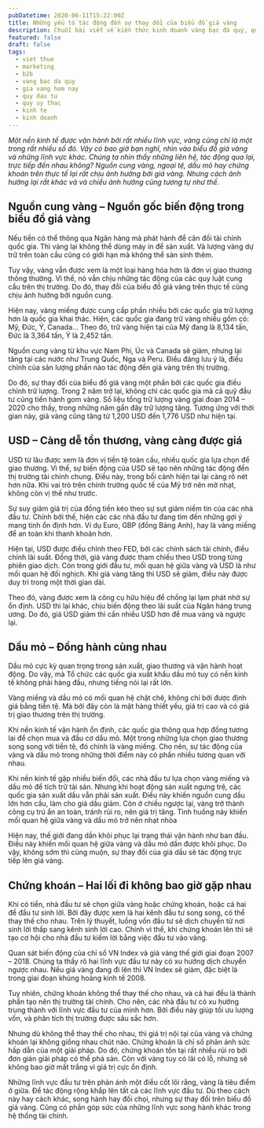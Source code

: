 ```yaml
---
pubDatetime: 2020-06-11T15:22:00Z
title: Những yếu tố tác động đến sự thay đổi của biểu đồ giá vàng
description: Chuỗi bài viết về kiến thức kinh doanh vàng bạc đá quý, quỹ ủy thác đầu tư do nhavantuonglai chia sẻ sẽ cung cấp những kiến thức hữu ích, giúp các nhà đầu tư biết nên bắt đầu thế nào để khởi nghiệp hiệu quả.
featured: false
draft: false
tags:
  - viet thue
  - marketing
  - b2b
  - vang bac da quy
  - gia vang hom nay
  - quy dau tu
  - quy uy thac
  - kinh te
  - kinh doanh
---
```


‍_Một nền kinh tế được vận hành bởi rất nhiều lĩnh vực, vàng cũng chỉ là một trong rất nhiều số đó. Vậy có bao giờ bạn nghĩ, nhìn vào biểu đồ giá vàng và những lĩnh vực khác. Chúng ta nhìn thấy những liên hệ, tác động qua lại, trực tiếp đến nhau không? Nguồn cung vàng, ngoại tệ, dầu mỏ hay chứng khoán trên thực tế lại rất chịu ảnh hưởng bởi giá vàng. Nhưng cách ảnh hưởng lại rất khác và và chiều ảnh hưởng cũng tương tự như thế._

## Nguồn cung vàng – Nguồn gốc biến động trong biểu đồ giá vàng

Nếu tiền có thể thông qua Ngân hàng mà phát hành để cân đối tài chính quốc gia. Thì vàng lại không thể dùng máy in để sản xuất. Và lượng vàng dự trữ trên toàn cầu cũng có giới hạn mà không thể sản sinh thêm.

Tuy vậy, vàng vẫn được xem là một loại hàng hóa hơn là đơn vị giao thương thông thường. Vì thế, nó vẫn chịu những tác động của các quy luật cung cầu trên thị trường. Do đó, thay đổi của biểu đồ giá vàng trên thực tế cũng chịu ảnh hưởng bởi nguồn cung.

Hiện nay, vàng miếng được cung cấp phần nhiều bởi các quốc gia trữ lượng hơn là quốc gia khai thác. Hiện, các quốc gia đang trữ vàng nhiều gồm có: Mỹ, Đức, Ý, Canada… Theo đó, trữ vàng hiện tại của Mỹ đang là 8,134 tấn, Đức là 3,364 tấn, Ý là 2,452 tấn.

Nguồn cung vàng từ khu vực Nam Phi, Úc và Canada sẽ giảm, nhưng lại tăng tại các nước như Trung Quốc, Nga và Peru. Điều đáng lưu ý là, điều chỉnh của sản lượng phần nào tác động đến giá vàng trên thị trường.

Do đó, sự thay đổi của biểu đồ giá vàng một phần bởi các quốc gia điều chỉnh trữ lượng. Trong 2 năm trở lại, không chỉ các quốc gia mà cả quỹ đầu tư cũng tiến hành gom vàng. Số liệu tổng trữ lượng vàng giai đoạn 2014 – 2020 cho thấy, trong những năm gần đây trữ lượng tăng. Tương ứng với thời gian này, giá vàng cũng tăng từ 1,200 USD đến 1,776 USD như hiện tại.

## USD – Càng dễ tổn thương, vàng càng được giá

USD từ lâu được xem là đơn vị tiền tệ toàn cầu, nhiều quốc gia lựa chọn để giao thương. Vì thế, sự biến động của USD sẽ tạo nên những tác động đến thị trường tài chính chung. Điều này, trong bối cảnh hiện tại lại càng rõ nét hơn nữa. Khi vai trò trên chính trường quốc tế của Mỹ trở nên mờ nhạt, không còn vị thế như trước.

Sự suy giảm giá trị của đồng tiền kéo theo sự sụt giảm niềm tin của các nhà đầu tư. Chính bởi thế, hiện các các nhà đầu tư đang tìm đến những gợi ý mang tính ổn định hơn. Ví dụ Euro, GBP (đồng Bảng Anh), hay là vàng miếng để an toàn khi thanh khoản hơn.

Hiện tại, USD được điều chỉnh theo FED, bởi các chính sách tài chính, điều chỉnh lãi suất. Đồng thời, giá vàng được tham chiếu theo USD trong từng phiên giao dịch. Còn trong giới đầu tư, mối quan hệ giữa vàng và USD là như mối quan hệ đối nghịch. Khi giá vàng tăng thì USD sẽ giảm, điều này được duy trì trong một thời gian dài.

Theo đó, vàng được xem là công cụ hữu hiệu để chống lại lạm phát nhờ sự ổn định. USD thì lại khác, chịu biến động theo lãi suất của Ngân hàng trung ương. Do đó, giá USD giảm thì cần nhiều USD hơn để mua vàng và ngược lại.

## Dầu mỏ – Đồng hành cùng nhau

Dầu mỏ cực kỳ quan trọng trong sản xuất, giao thương và vận hành hoạt động. Do vậy, mà Tổ chức các quốc gia xuất khẩu dầu mỏ tuy có nền kinh tế không phải hàng đầu, nhưng tiếng nói lại rất lớn.

Vàng miếng và dầu mỏ có mối quan hệ chặt chẽ, không chỉ bởi được định giá bằng tiền tệ. Mà bởi đây còn là mặt hàng thiết yếu, giá trị cao và có giá trị giao thương trên thị trường.

Khi nền kinh tế vận hành ổn định, các quốc gia thông qua hợp đồng tương lai để chọn mua và đầu cơ dầu mỏ. Một trong những lựa chọn giao thương song song với tiền tệ, đó chính là vàng miếng. Cho nên, sự tác động của vàng và dầu mỏ trong những thời điểm này có phần nhiều tương quan với nhau.

Khi nền kinh tế gặp nhiều biến đổi, các nhà đầu tư lựa chọn vàng miếng và dầu mỏ để tích trữ tài sản. Nhưng khi hoạt động sản xuất ngưng trệ, các quốc gia sản xuất dầu vẫn phải sản xuất. Điều này khiến nguồn cung dầu lớn hơn cầu, làm cho giá dầu giảm. Còn ở chiều ngược lại, vàng trở thành công cụ trú ẩn an toàn, tránh rủi ro, nên giá trị tăng. Tình huống này khiến mối quan hệ giữa vàng và dầu mỏ trở nên nhạt nhòa

Hiện nay, thế giới đang dần khôi phục lại trạng thái vận hành như ban đầu. Điều này khiến mối quan hệ giữa vàng và dầu mỏ dần được khôi phục. Do vậy, không sớm thì cũng muộn, sự thay đổi của giá dầu sẽ tác động trực tiếp lên giá vàng.

## Chứng khoán – Hai lối đi không bao giờ gặp nhau

Khi có tiền, nhà đầu tư sẽ chọn giữa vàng hoặc chứng khoán, hoặc cả hai để đầu tư sinh lời. Bởi đây được xem là hai kênh đầu tư song song, có thể thay thế cho nhau. Trên lý thuyết, luồng vốn đầu tư sẽ dịch chuyển từ nơi sinh lời thấp sang kênh sinh lời cao. Chính vì thế, khi chứng khoán lên thì sẽ tạo cơ hội cho nhà đầu tư kiếm lời bằng việc đầu tư vào vàng.

Quan sát biến động của chỉ số VN Index và giá vàng thế giới giai đoạn 2007 – 2018. Chúng ta thấy rõ hai lĩnh vực đầu tư này có xu hướng dịch chuyển ngược nhau. Nếu giá vàng đang đi lên thì VN Index sẽ giảm, đặc biệt là trong giai đoạn khủng hoảng kinh tế 2008.

Tuy nhiên, chứng khoán không thể thay thế cho nhau, và cả hai đều là thành phần tạo nên thị trường tài chính. Cho nên, các nhà đầu tư có xu hướng trung thành với lĩnh vực đầu tư của mình hơn. Bởi điều này giúp tối ưu lượng vốn, và phân tích thị trường được sâu sắc hơn.

Nhưng dù không thể thay thế cho nhau, thì giá trị nội tại của vàng và chứng khoán lại không giống nhau chút nào. Chứng khoán là chỉ số phản ánh sức hấp dẫn của một giải pháp. Do đó, chứng khoán tồn tại rất nhiều rủi ro bởi đơn giản giải pháp có thể phá sản. Còn với vàng tuy có lãi có lỗ, nhưng sẽ không bao giờ mất trắng vì giá trị cực ổn định.

Những lĩnh vực đầu tư trên phản ánh một điều cốt lõi rằng, vàng là tiêu điểm ở giữa. Để tác động rộng khắp lên tất cả các lĩnh vực đầu tư. Dù theo cách này hay cách khác, song hành hay đối chọi, nhưng sự thay đổi trên biểu đồ giá vàng. Cũng có phần góp sức của những lĩnh vực song hành khác trong hệ thống tài chính.

‍
